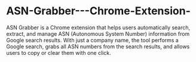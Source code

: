 # ASN-Grabber---Chrome-Extension-
ASN Grabber is a Chrome extension that helps users automatically search, extract, and manage ASN (Autonomous System Number) information from Google search results. With just a company name, the tool performs a Google search, grabs all ASN numbers from the search results, and allows users to copy or clear them with one click.
